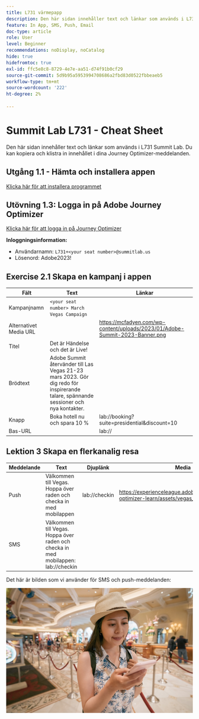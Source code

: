 ```yaml
---
title: L731 värmepapp
description: Den här sidan innehåller text och länkar som används i L731 Summit Lab.
feature: In App, SMS, Push, Email
doc-type: article
role: User
level: Beginner
recommendations: noDisplay, noCatalog
hide: true
hidefromtoc: true
exl-id: ffc5e8c8-8729-4e7e-aa51-d74f91b0cf29
source-git-commit: 5d9b95a5953994708686a2fbd83d0522fbbeaeb5
workflow-type: tm+mt
source-wordcount: '222'
ht-degree: 2%

---
```


# Summit Lab L731 - Cheat Sheet

Den här sidan innehåller text och länkar som används i L731 Summit Lab. Du kan kopiera och klistra in innehållet i dina Journey Optimizer-meddelanden.

## Utgång 1.1 - Hämta och installera appen

[Klicka här för att installera programmet](https://testflight.apple.com/join/H0N5iWvW)

## Utövning 1.3: Logga in på Adobe Journey Optimizer

[Klicka här för att logga in på Journey Optimizer](https://experience.adobe.com/#/@techmarketingdemos/sname:summit-2023-ajo-lab/journey-optimizer/home)

**Inloggningsinformation:**

* Användarnamn: `L731+<your seat number>@summitlab.us`
* Lösenord: Adobe2023!


## Exercise 2.1 Skapa en kampanj i appen

| Fält | Text | Länkar |
|----|----|----|
| Kampanjnamn | `<your seat number> March Vegas Campaign` |  |
| Alternativet Media URL |  | https://mcfadyen.com/wp-content/uploads/2023/01/Adobe-Summit-2023-Banner.png |
| Titel | Det är Händelse och det är Live! |  |
| Brödtext | Adobe Summit återvänder till Las Vegas 21-23 mars 2023. Gör dig redo för inspirerande talare, spännande sessioner och nya kontakter. |  |
| Knapp | Boka hotell nu och spara 10 % | lab://booking?suite=presidential&amp;discount=10 |
| Bas-URL |  | lab:// |



## Lektion 3 Skapa en flerkanalig resa

| Meddelande | Text | Djuplänk | Media |
|----|----|----|----|
| Push | Välkommen till Vegas. Hoppa över raden och checka in med mobilappen | lab://checkin | https://experienceleague.adobe.com/docs/journey-optimizer-learn/assets/vegas_online_check_in.jpg |
| SMS | Välkommen till Vegas. Hoppa över raden och checka in med mobilappen: lab://checkin |  |


Det här är bilden som vi använder för SMS och push-meddelanden:

![Incheckning online](/help/assets/vegas_online_check_in.jpg)
